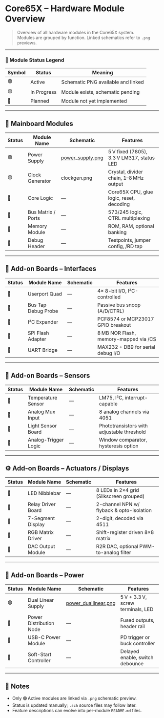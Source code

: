 # Core65X – Hardware Module Overview

> Overview of all hardware modules in the Core65X system.  
> Modules are grouped by function. Linked schematics refer to `.png` previews.

---

### 🔖 Module Status Legend

| Symbol | Status        | Meaning                              |
|--------|---------------|--------------------------------------|
| 🟢     | Active         | Schematic PNG available and linked   |
| 🟡     | In Progress    | Module exists, schematic pending     |
| 🔴     | Planned        | Module not yet implemented           |

---

## 🧠 Mainboard Modules

| Status | Module Name            | Schematic                                                     | Features                                           |
|--------|------------------------|----------------------------------------------------------------|----------------------------------------------------|
| 🟢     | Power Supply            | [power_supply.png](mainboard/modules/power_supply.png)         | 5 V fixed (7805), 3.3 V LM317, status LED          |
| 🟡     | Clock Generator         | clockgen.png                                                  | Crystal, divider chain, 1–8 MHz output             |
| 🔴     | Core Logic              | —                                                              | Core65X CPU, glue logic, reset, decoding           |
| 🔴     | Bus Matrix / Ports      | —                                                              | 573/245 logic, CTRL multiplexing                   |
| 🔴     | Memory Module           | —                                                              | ROM, RAM, optional banking                         |
| 🔴     | Debug Header            | —                                                              | Testpoints, jumper config, /RD tap                 |

---

## 🔌 Add-on Boards – Interfaces

| Status | Module Name             | Schematic                      | Features                                      |
|--------|-------------------------|--------------------------------|-----------------------------------------------|
| 🔴     | Userport Quad           | —                              | 4× 8-bit I/O, I²C-controlled                   |
| 🔴     | Bus Tap Debug Probe     | —                              | Passive bus snoop (A/D/CTRL)                  |
| 🔴     | I²C Expander            | —                              | PCF8574 or MCP23017 GPIO breakout             |
| 🔴     | SPI Flash Adapter       | —                              | 8 MB NOR Flash, memory-mapped via /CS         |
| 🔴     | UART Bridge             | —                              | MAX232 + DB9 for serial debug I/O             |

---

## 🧪 Add-on Boards – Sensors

| Status | Module Name             | Schematic                      | Features                                      |
|--------|-------------------------|--------------------------------|-----------------------------------------------|
| 🔴     | Temperature Sensor       | —                              | LM75, I²C, interrupt-capable                   |
| 🔴     | Analog Mux Input         | —                              | 8 analog channels via 4051                    |
| 🔴     | Light Sensor Board       | —                              | Phototransistors with adjustable threshold    |
| 🔴     | Analog-Trigger Logic     | —                              | Window comparator, hysteresis option          |

---

## ⚙️ Add-on Boards – Actuators / Displays

| Status | Module Name             | Schematic                      | Features                                      |
|--------|-------------------------|--------------------------------|-----------------------------------------------|
| 🔴     | LED Nibblebar           | —                              | 8 LEDs in 2×4 grid (Silkscreen grouped)       |
| 🔴     | Relay Driver Board      | —                              | 2-channel NPN w/ flyback & opto-isolation     |
| 🔴     | 7-Segment Display       | —                              | 2-digit, decoded via 4511                     |
| 🔴     | RGB Matrix Driver       | —                              | Shift-register driven 8×8 matrix              |
| 🔴     | DAC Output Module       | —                              | R2R DAC, optional PWM-to-analog filter        |

---

## 🔋 Add-on Boards – Power

| Status | Module Name             | Schematic                               | Features                                      |
|--------|-------------------------|------------------------------------------|-----------------------------------------------|
| 🟢     | Dual Linear Supply       | [power_duallinear.png](power/power_duallinear.png) | 5 V + 3.3 V, screw terminals, LED            |
| 🔴     | Power Distribution Node  | —                                       | Fused outputs, header rail                    |
| 🔴     | USB-C Power Module       | —                                       | PD trigger or buck controller                 |
| 🔴     | Soft-Start Controller    | —                                       | Delayed enable, switch debounce               |

---

## 📘 Notes

- Only 🟢 Active modules are linked via `.png` schematic preview.
- Status is updated manually; `.sch` source files may follow later.
- Feature descriptions can evolve into per-module `README.md` files.
